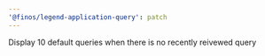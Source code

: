 ```yaml
---
'@finos/legend-application-query': patch
---
```


Display 10 default queries when there is no recently reivewed query
